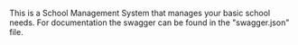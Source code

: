 This is a School Management System that manages your basic school needs.
For documentation the swagger can be found in the "swagger.json" file.